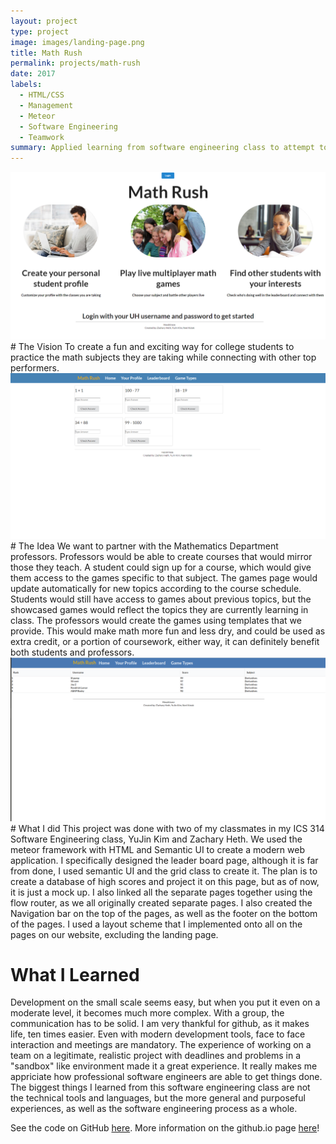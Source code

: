 ```yaml
---
layout: project
type: project
image: images/landing-page.png
title: Math Rush
permalink: projects/math-rush
date: 2017
labels:
  - HTML/CSS
  - Management
  - Meteor
  - Software Engineering
  - Teamwork
summary: Applied learning from software engineering class to attempt to create a web application.
---
```


<img class="ui large left floated image" src="../images/landing-page.png">
# The Vision
To create a fun and exciting way for college students to practice the math subjects they are taking while connecting with other top performers.

<img class="ui large floated image" src="../images/game-page.png">
# The Idea
We want to partner with the Mathematics Department professors. Professors would be able to create courses that
would mirror those they teach. A student could sign up for a course, which would give them access to the games
specific to that subject. The games page would update automatically for new topics according to the course
schedule. Students would still have access to games about previous topics, but the showcased games would reflect
the topics they are currently learning in class. The professors would create the games using templates that we
provide. This would make math more fun and less dry, and could be used as extra credit, or a portion of coursework,
either way, it can definitely benefit both students and professors.

<img class="ui large left floated image" src="../images/leaderboard-page.png">
# What I did
This project was done with two of my classmates in my ICS 314 Software Engineering class, YuJin Kim and Zachary
Heth. We used the meteor framework with HTML and Semantic UI to create a modern web application. I specifically
designed the leader board page, although it is far from done, I used semantic UI and the grid class to create it.
The plan is to create a database of high scores and project it on this page, but as of now, it is just a mock up.
I also linked all the separate pages together using the flow router, as we all originally created separate pages.
I also created the Navigation bar on the top of the pages, as well as the footer on the bottom of the pages. I used
a layout scheme that I implemented onto all on the pages on our website, excluding the landing page.

# What I Learned
Development on the small scale seems easy, but when you put it even on a moderate level, it becomes much more
complex. With a group, the communication has to be solid. I am very thankful for github, as it makes life, ten times
easier. Even with modern development tools, face to face interaction and meetings are mandatory. The experience of
working on a team on a legitimate, realistic project with deadlines and problems in a "sandbox" like environment
made it a great experience. It really makes me appriciate how professional software engineers are able to get
things done. The biggest things I learned from this software engineering class are not the technical tools and
languages, but the more general and purposeful experiences, as well as the software engineering process as a
whole.   

See the code on GitHub [here](https://github.com/hexokinase/math-rush).
More information on the github.io page [here](https://hexokinase.github.io/)!
